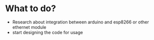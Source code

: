 # What to do?

- Research about integration between arduino and esp8266 or other ethernet module
- start designing the code for usage
